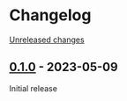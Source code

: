 # Changelog 

[Unreleased changes](https://github.com/rapidez/postcodeservice/compare/0.1.0...master)
## [0.1.0](https://github.com/rapidez/postcodeservice/releases/tag/0.1.0) - 2023-05-09

Initial release

